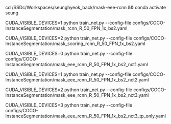 cd /SSDc/Workspaces/seunghyeok_back/mask-eee-rcnn && conda activate seung


CUDA_VISIBLE_DEVICES=1 python train_net.py --config-file configs/COCO-InstanceSegmentation/mask_rcnn_R_50_FPN_1x_bs2.yaml

CUDA_VISIBLE_DEVICES=2 python train_net.py --config-file configs/COCO-InstanceSegmentation/mask_scoring_rcnn_R_50_FPN_1x_bs2.yaml

CUDA_VISIBLE_DEVICES=0 python train_net.py --config-file configs/COCO-InstanceSegmentation/mask_eee_rcnn_R_50_FPN_1x_bs2_nct1.yaml

CUDA_VISIBLE_DEVICES=1 python train_net.py --config-file configs/COCO-InstanceSegmentation/mask_eee_rcnn_R_50_FPN_1x_bs2_nct2.yaml

CUDA_VISIBLE_DEVICES=2 python train_net.py --config-file configs/COCO-InstanceSegmentation/mask_eee_rcnn_R_50_FPN_1x_bs2_nct3.yaml

CUDA_VISIBLE_DEVICES=3 python train_net.py --config-file configs/COCO-InstanceSegmentation/mask_eee_rcnn_R_50_FPN_1x_bs2_nct3_tp_only.yaml